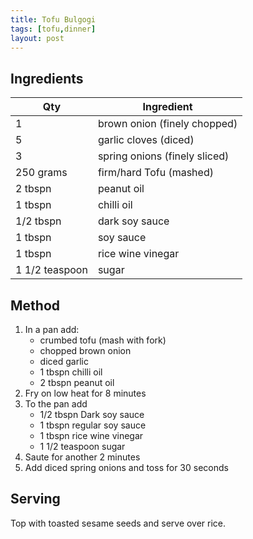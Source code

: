 ```yaml
---
title: Tofu Bulgogi
tags: [tofu,dinner]
layout: post
---
```

## Ingredients

|Qty|Ingredient
|-|-
|1|brown onion (finely chopped)
|5|garlic cloves (diced)
|3|spring onions (finely sliced)
|250 grams|firm/hard Tofu (mashed)
|2 tbspn|peanut oil
|1 tbspn|chilli oil
|1/2 tbspn|dark soy sauce
|1 tbspn|soy sauce
|1 tbspn|rice wine vinegar
|1 1/2 teaspoon|sugar


## Method
1. In a pan add:
    - crumbed tofu (mash with fork)
    - chopped brown onion
    - diced garlic
    - 1 tbspn chilli oil
    - 2 tbspn peanut oil
2. Fry on low heat for 8 minutes
3. To the pan add 
    - 1/2 tbspn Dark soy sauce
    - 1 tbspn regular soy sauce
    - 1 tbspn rice wine vinegar
    - 1 1/2 teaspoon sugar
4. Saute for another 2 minutes
5. Add diced spring onions and toss for 30 seconds

## Serving
Top with toasted sesame seeds and serve over rice.

